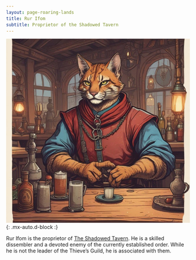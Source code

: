 ```yaml
---
layout: page-roaring-lands
title: Rur Ifom
subtitle: Proprietor of the Shadowed Tavern
---
```


![Rur Ifom](/assets/img/characters/rur-ifom.jpg){: .mx-auto.d-block :}

Rur Ifom is the proprietor of [The Shadowed Tavern](/roaring-lands/codex/regions/the-shadowed-tavern). He is a skilled dissembler and a devoted enemy of the currently established order. While he is not the leader of the Thieve’s Guild, he is associated with them.